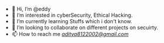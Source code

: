 - 👋 Hi, I’m @eddy
- 👀 I’m interested in cyberSecurity, Ethical Hacking.
- 🌱 I’m currently learning Stuffs which i don't know.
- 💞️ I’m looking to collaborate on different projects on secuirty.
- 📫 How to reach me *aditya8122002@gmail.com*

